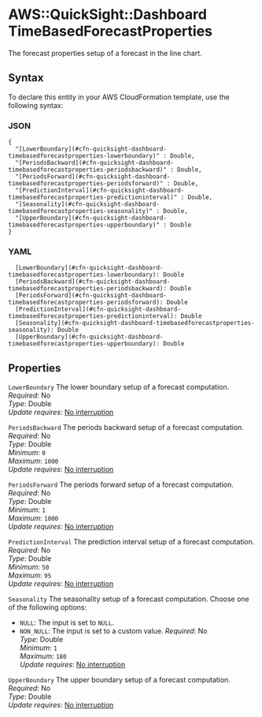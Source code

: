 # AWS::QuickSight::Dashboard TimeBasedForecastProperties<a name="aws-properties-quicksight-dashboard-timebasedforecastproperties"></a>

The forecast properties setup of a forecast in the line chart\.

## Syntax<a name="aws-properties-quicksight-dashboard-timebasedforecastproperties-syntax"></a>

To declare this entity in your AWS CloudFormation template, use the following syntax:

### JSON<a name="aws-properties-quicksight-dashboard-timebasedforecastproperties-syntax.json"></a>

```
{
  "[LowerBoundary](#cfn-quicksight-dashboard-timebasedforecastproperties-lowerboundary)" : Double,
  "[PeriodsBackward](#cfn-quicksight-dashboard-timebasedforecastproperties-periodsbackward)" : Double,
  "[PeriodsForward](#cfn-quicksight-dashboard-timebasedforecastproperties-periodsforward)" : Double,
  "[PredictionInterval](#cfn-quicksight-dashboard-timebasedforecastproperties-predictioninterval)" : Double,
  "[Seasonality](#cfn-quicksight-dashboard-timebasedforecastproperties-seasonality)" : Double,
  "[UpperBoundary](#cfn-quicksight-dashboard-timebasedforecastproperties-upperboundary)" : Double
}
```

### YAML<a name="aws-properties-quicksight-dashboard-timebasedforecastproperties-syntax.yaml"></a>

```
  [LowerBoundary](#cfn-quicksight-dashboard-timebasedforecastproperties-lowerboundary): Double
  [PeriodsBackward](#cfn-quicksight-dashboard-timebasedforecastproperties-periodsbackward): Double
  [PeriodsForward](#cfn-quicksight-dashboard-timebasedforecastproperties-periodsforward): Double
  [PredictionInterval](#cfn-quicksight-dashboard-timebasedforecastproperties-predictioninterval): Double
  [Seasonality](#cfn-quicksight-dashboard-timebasedforecastproperties-seasonality): Double
  [UpperBoundary](#cfn-quicksight-dashboard-timebasedforecastproperties-upperboundary): Double
```

## Properties<a name="aws-properties-quicksight-dashboard-timebasedforecastproperties-properties"></a>

`LowerBoundary`  <a name="cfn-quicksight-dashboard-timebasedforecastproperties-lowerboundary"></a>
The lower boundary setup of a forecast computation\.  
*Required*: No  
*Type*: Double  
*Update requires*: [No interruption](https://docs.aws.amazon.com/AWSCloudFormation/latest/UserGuide/using-cfn-updating-stacks-update-behaviors.html#update-no-interrupt)

`PeriodsBackward`  <a name="cfn-quicksight-dashboard-timebasedforecastproperties-periodsbackward"></a>
The periods backward setup of a forecast computation\.  
*Required*: No  
*Type*: Double  
*Minimum*: `0`  
*Maximum*: `1000`  
*Update requires*: [No interruption](https://docs.aws.amazon.com/AWSCloudFormation/latest/UserGuide/using-cfn-updating-stacks-update-behaviors.html#update-no-interrupt)

`PeriodsForward`  <a name="cfn-quicksight-dashboard-timebasedforecastproperties-periodsforward"></a>
The periods forward setup of a forecast computation\.  
*Required*: No  
*Type*: Double  
*Minimum*: `1`  
*Maximum*: `1000`  
*Update requires*: [No interruption](https://docs.aws.amazon.com/AWSCloudFormation/latest/UserGuide/using-cfn-updating-stacks-update-behaviors.html#update-no-interrupt)

`PredictionInterval`  <a name="cfn-quicksight-dashboard-timebasedforecastproperties-predictioninterval"></a>
The prediction interval setup of a forecast computation\.  
*Required*: No  
*Type*: Double  
*Minimum*: `50`  
*Maximum*: `95`  
*Update requires*: [No interruption](https://docs.aws.amazon.com/AWSCloudFormation/latest/UserGuide/using-cfn-updating-stacks-update-behaviors.html#update-no-interrupt)

`Seasonality`  <a name="cfn-quicksight-dashboard-timebasedforecastproperties-seasonality"></a>
The seasonality setup of a forecast computation\. Choose one of the following options:  
+  `NULL`: The input is set to `NULL`\.
+  `NON_NULL`: The input is set to a custom value\.
*Required*: No  
*Type*: Double  
*Minimum*: `1`  
*Maximum*: `180`  
*Update requires*: [No interruption](https://docs.aws.amazon.com/AWSCloudFormation/latest/UserGuide/using-cfn-updating-stacks-update-behaviors.html#update-no-interrupt)

`UpperBoundary`  <a name="cfn-quicksight-dashboard-timebasedforecastproperties-upperboundary"></a>
The upper boundary setup of a forecast computation\.  
*Required*: No  
*Type*: Double  
*Update requires*: [No interruption](https://docs.aws.amazon.com/AWSCloudFormation/latest/UserGuide/using-cfn-updating-stacks-update-behaviors.html#update-no-interrupt)